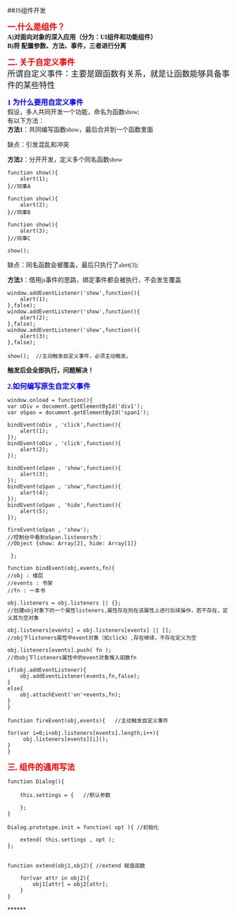 ##<font face="微软雅黑">JS组件开发

**<font size="4" color="red" >一.什么是组件？</font>**   
**A)对面向对象的深入应用（分为：UI组件和功能组件）**   
**B)将 配置参数、方法、事件，三者进行分离**    

**<font size="4" color="red" >二. 关于自定义事件</font>**  
<font size="4">所谓自定义事件：主要是跟函数有关系，就是让函数能够具备事件的某些特性</font>  

**<font size="3" color="blue">1 为什么要用自定义事件</font>**   
假设，多人共同开发一个功能，命名为函数show;  
有以下方法：  
**方法1**：共同编写函数show，最后合并到一个函数里面  

缺点：引发混乱和冲突  

**方法2**：分开开发，定义多个同名函数show    
	
    function show(){
		alert(1);
	}//同事A
	
	function show(){
		alert(2);
	}//同事B
	
	function show(){
		alert(3);
	}//同事C
	
	show();

缺点：同名函数会被覆盖，最后只执行了alert(3);      

**方法3**：借用js事件的思路，绑定事件都会被执行，不会发生覆盖    
	
	window.addEventListener('show',function(){
		alert(1);
	},false);
	window.addEventListener('show',function(){
		alert(2);
	},false);
	window.addEventListener('show',function(){
		alert(3);
	},false);
	
	show();  //主动触发自定义事件，必须主动触发。

**触发后会全部执行，问题解决！**

**<font size="3" color="blue">2.如何编写原生自定义事件</font>** 

    window.onload = function(){
	var oDiv = document.getElementById('div1');
	var oSpan = document.getElementById('span1');
	
	bindEvent(oDiv , 'click',function(){
		alert(1);
	});
	bindEvent(oDiv , 'click',function(){
		alert(2);
	});

	bindEvent(oSpan , 'show',function(){
		alert(3);
	});
	bindEvent(oSpan , 'show',function(){
		alert(4);
	});
	bindEvent(oSpan , 'hide',function(){
		alert(5);
	});
	
	fireEvent(oSpan , 'show'); 
	//控制台中看到oSpan.listeners为：
	//Object {show: Array[2], hide: Array[1]}
	
     };

    function bindEvent(obj,events,fn){
	//obj : 楼层
	//events : 书架
	//fn : 一本书
	
	obj.listeners = obj.listeners || {};
	//创建obj对象下的一个属性listeners,属性存在则在该属性上进行后续操作，若不存在，定义其为空对象
	
	obj.listeners[events] = obj.listeners[events] || [];
	//obj下listeners属性中event对象（如click）,存在继续，不存在定义为空
	
	obj.listeners[events].push( fn );
	//向obj下listeners属性中的event对象推入函数fn
	
	if(obj.addEventListener){
		obj.addEventListener(events,fn,false);
	}
	else{
		obj.attachEvent('on'+events,fn);
	}
    }

    function fireEvent(obj,events){   //主动触发自定义事件
	
	for(var i=0;i<obj.listeners[events].length;i++){
		 obj.listeners[events][i]();
	}
    } 
**<font size="4" color="red" >三. 组件的通用写法</font>**    

	function Dialog(){

		this.settings = {   //默认参数

		};	
	}

	Dialog.prototype.init = function( opt ){ //初始化
		
		extend( this.settings , opt );
	};
    
    
	function extend(obj1,obj2){ //extend 赋值函数

		for(var attr in obj2){
			obj1[attr] = obj2[attr];
		}
	}
</font>  
******

